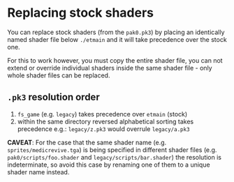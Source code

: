 # Replacing stock shaders
You can replace stock shaders (from the `pak0.pk3`) by placing an identically
named shader file below `./etmain` and it will take precedence over the stock
one.

For this to work however, you must copy the entire shader file, you can not
extend or override individual shaders inside the same shader file - only whole
shader files can be replaced.

## `.pk3` resolution order
1. `fs_game` (e.g. `legacy`) takes precedence over `etmain` (stock)
2. within the same directory reversed alphabetical sorting takes precedence
   e.g.: `legacy/z.pk3` would overrule `legacy/a.pk3`

**CAVEAT**: For the case that the same shader name (e.g.
`sprites/medicrevive.tga`) is being specified in different shader files (e.g.
`pak0/scripts/foo.shader` and `legacy/scripts/bar.shader`) the resolution is
indeterminate, so avoid this case by renaming one of them to a unique shader
name instead.
